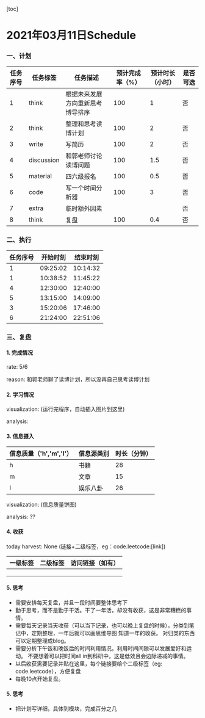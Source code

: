 [toc]

# 2021年03月11日Schedule

### 一、计划

| 任务序号 | 任务标签   | 任务描述                         | 预计完成率（%） | 预计时长（小时） | 是否可选 |
| -------- | ---------- | -------------------------------- | --------------- | ---------------- | -------- |
| 1        | think      | 根据未来发展方向重新思考博导排序 | 100             | 1                | 否       |
| 2        | think      | 整理和思考读博计划               | 100             | 2                | 否       |
| 3        | write      | 写简历                           | 100             | 2                | 否       |
| 4        | discussion | 和郭老师讨论读博问题             | 100             | 1.5              | 否       |
| 5        | material   | 四六级报名                       | 100             | 0.5              | 否       |
| 6        | code       | 写一个时间分析器                 | 100             | 3                | 否       |
| 7        | extra      | 临时额外因素                     |                 |                  | 否       |
| 8        | think      | 复盘                             | 100             | 0.4              | 否       |

### 二、执行

| 任务序号 | 开始时刻 | 结束时刻 |
| -------- | -------- | -------- |
| 1        | 09:25:02 | 10:14:32 |
| 1        | 10:38:52 | 11:45:22 |
| 4        | 12:30:00 | 12:40:00 |
| 5        | 13:15:00 | 14:09:00 |
| 3        | 15:20:06 | 17:46:00 |
| 6        | 21:24:00 | 22:51:06 |

### 三、复盘

#### 1. 完成情况

rate: 5/6

reason: 和郭老师聊了读博计划，所以没再自己思考读博计划

#### 2. 学习情况

visualization: (运行完程序，自动插入图片到这里)

analysis:

#### 3. 信息摄入

| 信息质量（'h','m','l'） | 信息源类别 | 时长（分钟） |
| ----------------------- | ---------- | ------------ |
| h                       | 书籍       | 28           |
| m                       | 文章       | 15           |
| l                       | 娱乐八卦   | 26           |

visualization: (信息质量饼图)

analysis: ??



#### 4. 收获

  today harvest:  None (链接+二级标签，eg：code.leetcode:[link])

| 一级标签 | 二级标签 | 访问链接（如有） |
| -------- | -------- | ---------------- |
|          |          |                  |
|          |          |                  |
|          |          |                  |


#### 5. 思考

- 需要安排每天复盘，并且一段时间要整体思考下
- 勤于思考，而不是勤于干活。干了一年活，却没有收获，这是非常糟糕的事情。
- 需要每天记录当天收获（可以当下记录，也可以晚上复盘的时候），分类到笔记中，定期整理，一年后就可以画思维导图 知道一年的收获。 对归类的东西可以定期整理成blog。
- 需要分析下午饭和晚饭后的时间利用情况。利用时间间隙可以发展爱好和运动。 不要想着可以把时间all in到科研中，这是低效且会边际递减的事情。
- 以后收获需要记录并贴在这里，每个链接要给个二级标签（eg: code.leetcode），方便复盘
- 每晚10点开始复盘。



#### 5. 思考

- 把计划写详细，具体到模块，完成百分之几